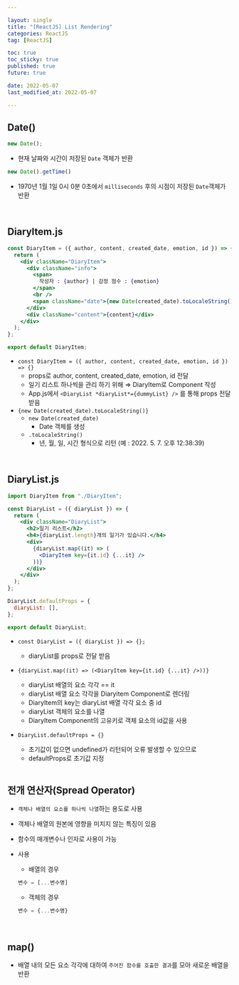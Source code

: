```yaml
---

layout: single
title: "[ReactJS] List Rendering"
categories: ReactJS
tag: [ReactJS]

toc: true
toc_sticky: true
published: true
future: true

date: 2022-05-07
last_modified_at: 2022-05-07

---
```


## Date()

```jsx
new Date();
```

- 현재 날짜와 시간이 저장된 `Date` 객체가 반환

```jsx
new Date().getTime()
```

- 1970년 1월 1일 0시 0분 0초에서 `milliseconds` 후의 시점이 저장된 `Date`객체가 반환

<br />

## DiaryItem.js

```jsx
const DiaryItem = ({ author, content, created_date, emotion, id }) => {
  return (
    <div className="DiaryItem">
      <div className="info">
        <span>
          작성자 : {author} | 감정 점수 : {emotion}
        </span>
        <br />
        <span className="date">{new Date(created_date).toLocaleString()}</span>
      </div>
      <div className="content">{content}</div>
    </div>
  );
};

export default DiaryItem;
```

- `const DiaryItem = ({ author, content, created_date, emotion, id }) => {}`
    - props로 author, content, created_date, emotion, id 전달
    - 일기 리스트 하나씩을 관리 하기 위해 ⇒ DiaryItem로 Component 작성
    - App.js에서 `<DiaryList *diaryList*={dummyList} />` 를 통해 props 전달 받음
- `{new Date(created_date).toLocaleString()}`
    - `new Date(created_date)`
        - Date 객체를 생성
    - `.toLocaleString()`
        - 년, 월, 일, 시간 형식으로 리턴 (예 : 2022. 5. 7. 오후 12:38:39)
        

<br />

## DiaryList.js

```jsx
import DiaryItem from "./DiaryItem";

const DiaryList = ({ diaryList }) => {
  return (
    <div className="DiaryList">
      <h2>일기 리스트</h2>
      <h4>{diaryList.length}개의 일기가 있습니다.</h4>
      <div>
        {diaryList.map((it) => (
          <DiaryItem key={it.id} {...it} />
        ))}
      </div>
    </div>
  );
};

DiaryList.defaultProps = {
  diaryList: [],
};

export default DiaryList;
```

- `const DiaryList = ({ diaryList }) => {};`
    - diaryList를 props로 전달 받음
- `{diaryList.map((it) => (<DiaryItem key={it.id} {...it} />))}`
    - diaryList 배열의 요소 각각 == it
    - diaryList 배열 요소 각각을 Diaryitem Component로 렌더링
    - DiaryItem의 key는 diaryList 배열 각각 요소 중 id
    - diaryList 객체의 요소를 나열
    - DiaryItem Component의 고유키로 객체 요소의 id값을 사용
- `DiaryList.defaultProps = {}`
    - 초기값이 없으면 undefined가 리턴되어 오류 발생할 수 있으므로
    - defaultProps로 초기값 지정
    
    <br />
    

## 전개 연산자(Spread Operator)

- `객체나 배열의 요소를 하나씩 나열`하는 용도로 사용
- 객체나 배열의 원본에 영향을 미치지 않는 특징이 있음
- 함수의 매개변수나 인자로 사용이 가능
- 사용
    - 배열의 경우
    
    ```jsx
    변수 = [...변수명]
    ```
    
    - 객체의 경우
    
    ```jsx
    변수 = {...변수명}
    ```
    

<br />

## map()

- 배열 내의 모든 요소 각각에 대하여 `주어진 함수를 호출한 결과`를 모아 새로운 배열을 반환
